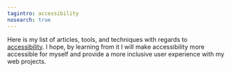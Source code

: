 ```yaml
---
tagintro: accessibility
nosearch: true
---
```

Here is my list of articles, tools, and techniques with regards to [accessibility](/2020-08-21-my-approach-to-accessibility/). I hope, by learning from it I will make accessibility more accessible for myself and provide a more inclusive user experience with my web projects.
